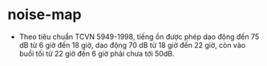 # noise-map


* Theo tiêu chuẩn TCVN 5949-1998, tiếng ồn được phép dao động đến 75 dB từ 6 giờ đến 18 giờ, dao động 70 dB từ 18 giờ đến 22 giờ, còn vào buổi tối từ 22 giờ đến 6 giờ phải chưa tới 50dB.




